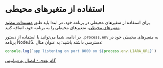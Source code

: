 # استفاده از متغیرهای محیطی 

برای استفاده از متغیرهای محیطی در برنامه خود، در ابتدا باید طبق [مستندات تنظیم متغیرهای محیطی](../../../details/envs.md)، متغیرهای محیطی را به برنامه خود، اضافه کنید.

در ادامه، شما می‌توانید با استفاده از دستور `.process.env` به متغیرهای محیطی خود در برنامه NodeJS، دسترسی داشته باشید؛ به عنوان مثال:

```js
console.log(`app listening on port 8000 on ${process.env.LIARA_URL}`) 
```


[گام بعدی - اتصال به دیتابیس](./connect-to-db/about.md)